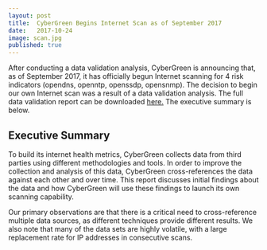 ```yaml
---
layout: post
title:  CyberGreen Begins Internet Scan as of September 2017
date:   2017-10-24
image: scan.jpg
published: true
---
```


After conducting a data validation analysis, CyberGreen is announcing that, as of September 2017, it has officially begun Internet scanning for 4 risk indicators (opendns, openntp, openssdp, opensnmp). The decision to begin our own Internet scan was a result of a data validation analysis. The full data validation report can be downloaded <a target="blank" href="https://www.cybergreen.net/img/medialibrary/CyberGreen Data Validation Report.pdf"> here.</a> The executive summary is below.

## Executive Summary 

To build its internet health metrics, CyberGreen collects data from third parties using different
methodologies and tools. In order to improve the collection and analysis of this data,
CyberGreen cross-references the data against each other and over time. This report discusses
initial findings about the data and how CyberGreen will use these findings to launch its own
scanning capability.

Our primary observations are that there is a critical need to cross-reference multiple data
sources, as different techniques provide different results. We also note that many of the data
sets are highly volatile, with a large replacement rate for IP addresses in consecutive scans.
